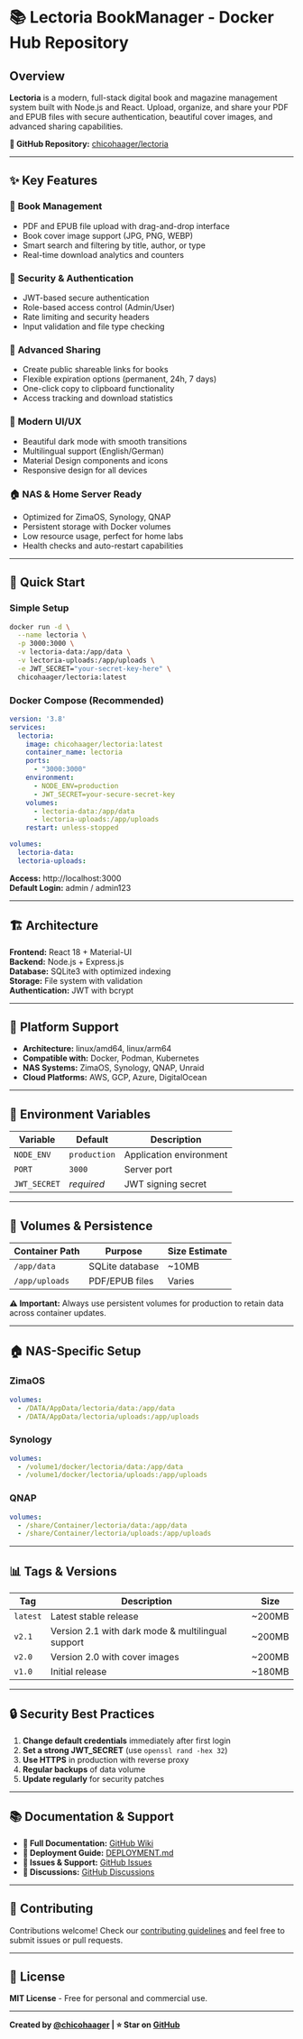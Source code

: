 # 📚 Lectoria BookManager - Docker Hub Repository

## Overview

**Lectoria** is a modern, full-stack digital book and magazine management system built with Node.js and React. Upload, organize, and share your PDF and EPUB files with secure authentication, beautiful cover images, and advanced sharing capabilities.

**🔗 GitHub Repository:** [chicohaager/lectoria](https://github.com/chicohaager/lectoria)

---

## ✨ Key Features

### 📖 **Book Management**
- PDF and EPUB file upload with drag-and-drop interface
- Book cover image support (JPG, PNG, WEBP)
- Smart search and filtering by title, author, or type
- Real-time download analytics and counters

### 🔐 **Security & Authentication** 
- JWT-based secure authentication
- Role-based access control (Admin/User)
- Rate limiting and security headers
- Input validation and file type checking

### 🚀 **Advanced Sharing**
- Create public shareable links for books
- Flexible expiration options (permanent, 24h, 7 days)
- One-click copy to clipboard functionality
- Access tracking and download statistics

### 🎨 **Modern UI/UX**
- Beautiful dark mode with smooth transitions
- Multilingual support (English/German)
- Material Design components and icons
- Responsive design for all devices

### 🏠 **NAS & Home Server Ready**
- Optimized for ZimaOS, Synology, QNAP
- Persistent storage with Docker volumes
- Low resource usage, perfect for home labs
- Health checks and auto-restart capabilities

---

## 🚀 Quick Start

### Simple Setup
```bash
docker run -d \
  --name lectoria \
  -p 3000:3000 \
  -v lectoria-data:/app/data \
  -v lectoria-uploads:/app/uploads \
  -e JWT_SECRET="your-secret-key-here" \
  chicohaager/lectoria:latest
```

### Docker Compose (Recommended)
```yaml
version: '3.8'
services:
  lectoria:
    image: chicohaager/lectoria:latest
    container_name: lectoria
    ports:
      - "3000:3000"
    environment:
      - NODE_ENV=production
      - JWT_SECRET=your-secure-secret-key
    volumes:
      - lectoria-data:/app/data
      - lectoria-uploads:/app/uploads
    restart: unless-stopped

volumes:
  lectoria-data:
  lectoria-uploads:
```

**Access:** http://localhost:3000  
**Default Login:** admin / admin123

---

## 🏗️ Architecture

**Frontend:** React 18 + Material-UI  
**Backend:** Node.js + Express.js  
**Database:** SQLite3 with optimized indexing  
**Storage:** File system with validation  
**Authentication:** JWT with bcrypt  

---

## 📱 Platform Support

- **Architecture:** linux/amd64, linux/arm64
- **Compatible with:** Docker, Podman, Kubernetes
- **NAS Systems:** ZimaOS, Synology, QNAP, Unraid
- **Cloud Platforms:** AWS, GCP, Azure, DigitalOcean

---

## 🔧 Environment Variables

| Variable | Default | Description |
|----------|---------|-------------|
| `NODE_ENV` | `production` | Application environment |
| `PORT` | `3000` | Server port |
| `JWT_SECRET` | *required* | JWT signing secret |

---

## 💾 Volumes & Persistence

| Container Path | Purpose | Size Estimate |
|---------------|---------|---------------|
| `/app/data` | SQLite database | ~10MB |
| `/app/uploads` | PDF/EPUB files | Varies |

**⚠️ Important:** Always use persistent volumes for production to retain data across container updates.

---

## 🏠 NAS-Specific Setup

### ZimaOS
```yaml
volumes:
  - /DATA/AppData/lectoria/data:/app/data
  - /DATA/AppData/lectoria/uploads:/app/uploads
```

### Synology
```yaml
volumes:
  - /volume1/docker/lectoria/data:/app/data  
  - /volume1/docker/lectoria/uploads:/app/uploads
```

### QNAP
```yaml
volumes:
  - /share/Container/lectoria/data:/app/data
  - /share/Container/lectoria/uploads:/app/uploads
```

---

## 📊 Tags & Versions

| Tag | Description | Size |
|-----|-------------|------|
| `latest` | Latest stable release | ~200MB |
| `v2.1` | Version 2.1 with dark mode & multilingual support | ~200MB |
| `v2.0` | Version 2.0 with cover images | ~200MB |
| `v1.0` | Initial release | ~180MB |

---

## 🔒 Security Best Practices

1. **Change default credentials** immediately after first login
2. **Set a strong JWT_SECRET** (use `openssl rand -hex 32`)
3. **Use HTTPS** in production with reverse proxy
4. **Regular backups** of data volume
5. **Update regularly** for security patches

---

## 📚 Documentation & Support

- **📖 Full Documentation:** [GitHub Wiki](https://github.com/chicohaager/lectoria/wiki)
- **🚀 Deployment Guide:** [DEPLOYMENT.md](https://github.com/chicohaager/lectoria/blob/main/DEPLOYMENT.md)
- **🐛 Issues & Support:** [GitHub Issues](https://github.com/chicohaager/lectoria/issues)
- **💬 Discussions:** [GitHub Discussions](https://github.com/chicohaager/lectoria/discussions)

---

## 🤝 Contributing

Contributions welcome! Check our [contributing guidelines](https://github.com/chicohaager/lectoria/blob/main/CONTRIBUTING.md) and feel free to submit issues or pull requests.

---

## 📄 License

**MIT License** - Free for personal and commercial use.

---

**Created by [@chicohaager](https://github.com/chicohaager) | ⭐ Star on [GitHub](https://github.com/chicohaager/lectoria)**